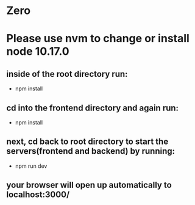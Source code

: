 # Zero
# Please use nvm to change or install node 10.17.0
## inside of the root directory run:
* npm install

## cd into the frontend directory and again run:
* npm install

## next, cd back to root directory to start the servers(frontend and backend) by running:
* npm run dev 

## your browser will open up automatically to localhost:3000/
